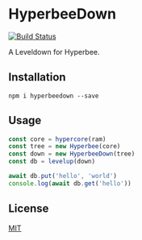 # HyperbeeDown
[![Build Status](https://travis-ci.org/andrewosh/hyperbeedown.svg?branch=master)](https://travis-ci.org/andrewosh/hyperbeedown)

A Leveldown for Hyperbee.

## Installation
`npm i hyperbeedown --save`

## Usage
```js
const core = hypercore(ram)
const tree = new Hyperbee(core)
const down = new HyperbeeDown(tree)
const db = levelup(down)

await db.put('hello', 'world')
console.log(await db.get('hello'))
```

## License
[MIT](./LICENSE)
